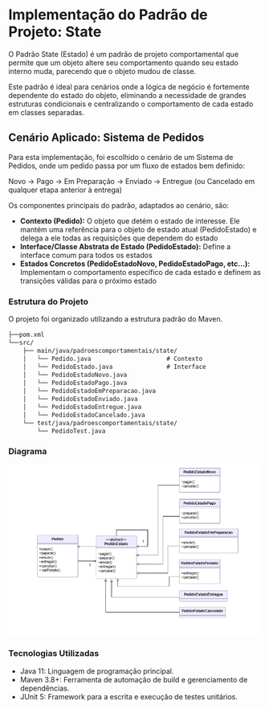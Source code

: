 # Implementação do Padrão de Projeto: State

O Padrão State (Estado) é um padrão de projeto comportamental que permite que um objeto altere seu comportamento quando seu estado interno muda, parecendo que o objeto mudou de classe.

Este padrão é ideal para cenários onde a lógica de negócio é fortemente dependente do estado do objeto, eliminando a necessidade de grandes estruturas condicionais e centralizando o comportamento de cada estado em classes separadas.

## Cenário Aplicado: Sistema de Pedidos
Para esta implementação, foi escolhido o cenário de um Sistema de Pedidos, onde um pedido passa por um fluxo de estados bem definido:

Novo → Pago → Em Preparação → Enviado → Entregue (ou Cancelado em qualquer etapa anterior à entrega)

Os componentes principais do padrão, adaptados ao cenário, são:
- **Contexto (Pedido):** O objeto que detém o estado de interesse. Ele mantém uma referência para o objeto de estado atual (PedidoEstado) e delega a ele todas as requisições que dependem do estado
- **Interface/Classe Abstrata de Estado (PedidoEstado):** Define a interface comum para todos os estados
- **Estados Concretos (PedidoEstadoNovo, PedidoEstadoPago, etc...):** Implementam o comportamento específico de cada estado e definem as transições válidas para o próximo estado

### Estrutura do Projeto
O projeto foi organizado utilizando a estrutura padrão do Maven.

```
├──pom.xml
└──src/
    ├── main/java/padroescomportamentais/state/
    │   └── Pedido.java                     # Contexto
    │   └── PedidoEstado.java               # Interface
    │   └── PedidoEstadoNovo.java           
    │   └── PedidoEstadoPago.java               
    │   └── PedidoEstadoEmPreparacao.java               
    │   └── PedidoEstadoEnviado.java               
    │   └── PedidoEstadoEntregue.java               
    │   └── PedidoEstadoCancelado.java               
    └── test/java/padroescomportamentais/state/
        └── PedidoTest.java  
```

### Diagrama
![Diagrama State](diagrama_state.png)

### Tecnologias Utilizadas
- Java 11: Linguagem de programação principal.
- Maven 3.8+: Ferramenta de automação de build e gerenciamento de dependências.
- JUnit 5: Framework para a escrita e execução de testes unitários.